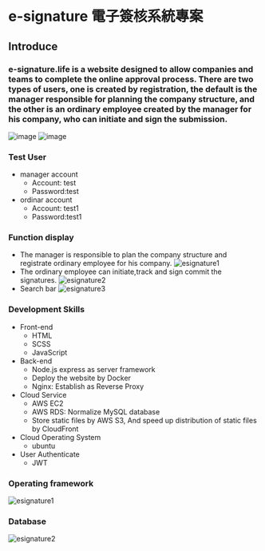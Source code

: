 # e-signature 電子簽核系統專案

## Introduce
### e-signature.life is a website designed to allow companies and teams to complete the online approval process. There are two types of users, one is created by registration, the default is the manager responsible for planning the company structure, and the other is an ordinary employee created by the manager for his company, who can initiate and sign the submission.


![image](https://user-images.githubusercontent.com/112619621/224507674-20ed440e-b579-468a-b65b-0a2bdda9f260.png)
![image](https://user-images.githubusercontent.com/112619621/224507768-b17404b3-b19a-4ec4-b42e-87df7be02fcd.png)

### Test User
- manager account
  - Account: test
  - Password:test
- ordinar account
  - Account: test1
  - Password:test1


### Function display
- The manager is responsible to plan the company structure and registrate ordinary employee for his company.
![esignature1](https://user-images.githubusercontent.com/112619621/224521613-9a5f59e4-c4d4-4c7b-b64c-650249165f1f.gif)
- The ordinary employee can initiate,track and sign commit the signatures.
![esignature2](https://user-images.githubusercontent.com/112619621/224529222-6f3a8fe1-1f30-4edf-8573-1324598ed823.gif)
- Search bar
![esignature3](https://user-images.githubusercontent.com/112619621/224529892-e6abd2d9-d320-4a96-8ae7-ed87adbb9b0a.gif)


### Development Skills
- Front-end
  - HTML
  - SCSS
  - JavaScript
- Back-end
  - Node.js express as server framework
  - Deploy the website by Docker
  - Nginx: Establish as Reverse Proxy
- Cloud Service
  - AWS EC2
  - AWS RDS: Normalize MySQL database
  - Store static files by AWS S3, And speed up distribution of static files by CloudFront
- Cloud Operating System
  - ubuntu
- User Authenticate
  - JWT

### Operating framework
![esignature1](https://user-images.githubusercontent.com/112619621/224506862-8bba2e08-1c65-4aec-8906-771cc025d599.PNG)

### Database
![esignature2](https://user-images.githubusercontent.com/112619621/224530416-d48c646f-2624-4177-9301-b13be2411606.PNG)


